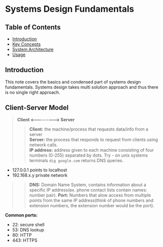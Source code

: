 # Systems Design Fundamentals

## Table of Contents

- [Introduction](#introduction)
- [Key Concepts](#key-concepts)
- [System Architecture](#System-Architecture)
- [Usage](#usage)
## Introduction

This note covers the basics and condensed part of systems design fundamentals. Systems design takes multi solution approach and thus there is no single right approach.  

## Client-Server Model

 > **Client <---------> Server**
>> **Client:** the machine/process that requests data/info from a server  
>> **Server:** the process that responds to request from clients using network calls.  
>> **IP address:** address given to each machine consisting of four numbers (0-255) separated by dots. Try - on unix systems terminals `dig google.com` returns DNS queries.  
- 127.0.0.1 points to localhost
- 192.168.x.y private network
>> **DNS:** Domain Name System, contains information about a specific IP address(ex. phone contact lists contain names: number pair).
>> **Port:** Numbers that alow access from multiple points from the same IP address(think of phone numbers and extension numbers, the extension number would be the port).

**Common ports:** 
- 22: secure shell
- 53: DNS lookup
- 80: HTTP
- 443: HTTPS